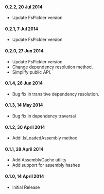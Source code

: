#### 0.2.2, 20 Jul 2014
* Update FsPickler version

#### 0.2.1, 7 Jul 2014
* Update FsPickler version

#### 0.2.0, 27 Jun 2014
* Update FsPickler version
* Change dependency resolution method.
* Simplify public API.

#### 0.1.4, 26 Jun 2014
* Bug fix in transitive dependency resolution.

#### 0.1.3, 14 May 2014
* Bug fix in dependency traversal

#### 0.1.2, 30 April 2014
* Add .IsLoadedAssembly method

#### 0.1.1, 28 April 2014
* Add AssemblyCache utility
* Add support for assembly hashes

#### 0.1.0, 14 April 2014
* Initial Release